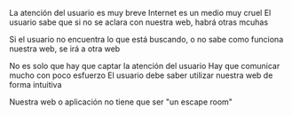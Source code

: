 La atención del usuario es muy breve
Internet es un medio muy cruel
El usuario sabe que si no se aclara con nuestra web, habrá otras mcuhas

Si el usuario no encuentra lo que está buscando, o no sabe como funciona nuestra web, se irá a otra web

No es solo que hay que captar la atención del usuario
Hay que comunicar mucho con poco esfuerzo
El usuario debe saber utilizar nuestra web de forma intuitiva

Nuestra web o aplicación no tiene que ser "un escape room"


